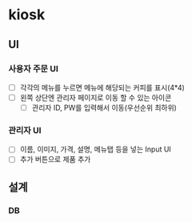 # kiosk

## UI
### 사용자 주문 UI
- [ ] 각각의 메뉴를 누르면 메뉴에 해당되는 커피를 표시(4*4)
- [ ] 왼쪽 상단엔 관리자 페이지로 이동 할 수 있는 아이콘
  - [ ] 관리자 ID, PW를 입력해서 이동(우선순위 최하위)
     
### 관리자 UI
- [ ] 이름, 이미지, 가격, 설명, 메뉴탭 등을 넣는 Input UI
- [ ] 추가 버튼으로 제품 추가

## 설계
### DB 
